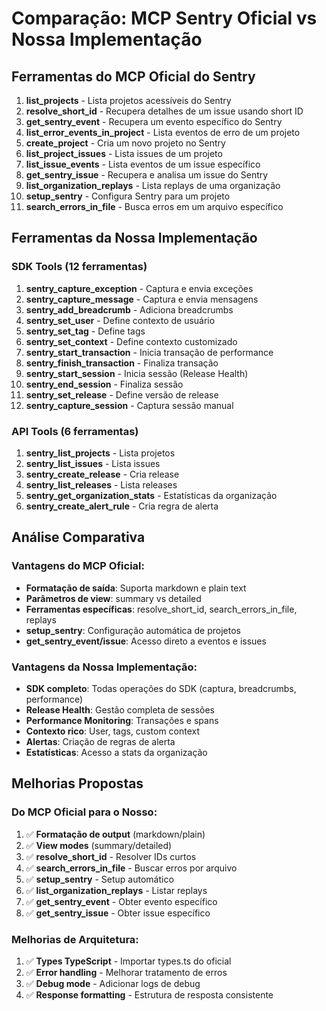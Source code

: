 # Comparação: MCP Sentry Oficial vs Nossa Implementação

## Ferramentas do MCP Oficial do Sentry

1. **list_projects** - Lista projetos acessíveis do Sentry
2. **resolve_short_id** - Recupera detalhes de um issue usando short ID
3. **get_sentry_event** - Recupera um evento específico do Sentry
4. **list_error_events_in_project** - Lista eventos de erro de um projeto
5. **create_project** - Cria um novo projeto no Sentry
6. **list_project_issues** - Lista issues de um projeto
7. **list_issue_events** - Lista eventos de um issue específico
8. **get_sentry_issue** - Recupera e analisa um issue do Sentry
9. **list_organization_replays** - Lista replays de uma organização
10. **setup_sentry** - Configura Sentry para um projeto
11. **search_errors_in_file** - Busca erros em um arquivo específico

## Ferramentas da Nossa Implementação

### SDK Tools (12 ferramentas)
1. **sentry_capture_exception** - Captura e envia exceções
2. **sentry_capture_message** - Captura e envia mensagens
3. **sentry_add_breadcrumb** - Adiciona breadcrumbs
4. **sentry_set_user** - Define contexto de usuário
5. **sentry_set_tag** - Define tags
6. **sentry_set_context** - Define contexto customizado
7. **sentry_start_transaction** - Inicia transação de performance
8. **sentry_finish_transaction** - Finaliza transação
9. **sentry_start_session** - Inicia sessão (Release Health)
10. **sentry_end_session** - Finaliza sessão
11. **sentry_set_release** - Define versão de release
12. **sentry_capture_session** - Captura sessão manual

### API Tools (6 ferramentas)
1. **sentry_list_projects** - Lista projetos
2. **sentry_list_issues** - Lista issues
3. **sentry_create_release** - Cria release
4. **sentry_list_releases** - Lista releases
5. **sentry_get_organization_stats** - Estatísticas da organização
6. **sentry_create_alert_rule** - Cria regra de alerta

## Análise Comparativa

### Vantagens do MCP Oficial:
- **Formatação de saída**: Suporta markdown e plain text
- **Parâmetros de view**: summary vs detailed
- **Ferramentas específicas**: resolve_short_id, search_errors_in_file, replays
- **setup_sentry**: Configuração automática de projetos
- **get_sentry_event/issue**: Acesso direto a eventos e issues

### Vantagens da Nossa Implementação:
- **SDK completo**: Todas operações do SDK (captura, breadcrumbs, performance)
- **Release Health**: Gestão completa de sessões
- **Performance Monitoring**: Transações e spans
- **Contexto rico**: User, tags, custom context
- **Alertas**: Criação de regras de alerta
- **Estatísticas**: Acesso a stats da organização

## Melhorias Propostas

### Do MCP Oficial para o Nosso:
1. ✅ **Formatação de output** (markdown/plain)
2. ✅ **View modes** (summary/detailed)
3. ✅ **resolve_short_id** - Resolver IDs curtos
4. ✅ **search_errors_in_file** - Buscar erros por arquivo
5. ✅ **setup_sentry** - Setup automático
6. ✅ **list_organization_replays** - Listar replays
7. ✅ **get_sentry_event** - Obter evento específico
8. ✅ **get_sentry_issue** - Obter issue específico

### Melhorias de Arquitetura:
1. ✅ **Types TypeScript** - Importar types.ts do oficial
2. ✅ **Error handling** - Melhorar tratamento de erros
3. ✅ **Debug mode** - Adicionar logs de debug
4. ✅ **Response formatting** - Estrutura de resposta consistente